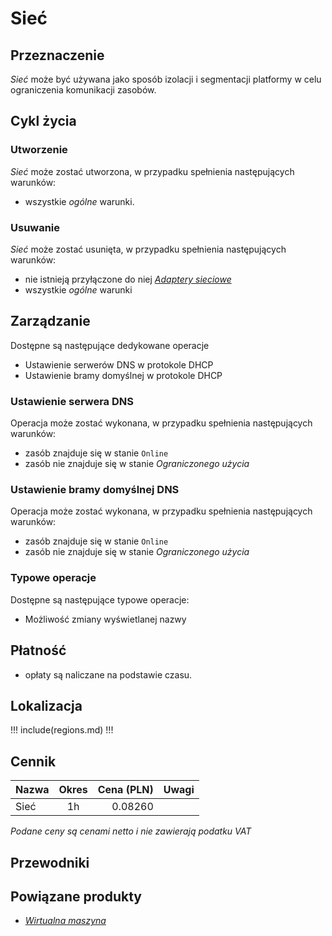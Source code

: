 # Sieć

## Przeznaczenie

*Sieć* może być używana jako sposób izolacji i segmentacji platformy w celu ograniczenia komunikacji zasobów.

## Cykl życia

### Utworzenie

*Sieć* może zostać utworzona, w przypadku spełnienia następujących warunków:

 * wszystkie *ogólne* warunki.

### Usuwanie

*Sieć* może zostać usunięta, w przypadku spełnienia następujących warunków:

 * nie istnieją przyłączone do niej *[Adaptery sieciowe](/resource/networking/network-adapter.md)*
 * wszystkie *ogólne* warunki

## Zarządzanie

Dostępne są następujące dedykowane operacje

* Ustawienie serwerów DNS w protokole DHCP
* Ustawienie bramy domyślnej w protokole DHCP

### Ustawienie serwera DNS

Operacja może zostać wykonana, w przypadku spełnienia następujących warunków: 

* zasób znajduje się w stanie ```Online```
* zasób nie znajduje się w stanie *Ograniczonego użycia*

### Ustawienie bramy domyślnej DNS

Operacja może zostać wykonana, w przypadku spełnienia następujących warunków: 

* zasób znajduje się w stanie ```Online```
* zasób nie znajduje się w stanie *Ograniczonego użycia*

### Typowe operacje

Dostępne są następujące typowe operacje:

* Możliwość zmiany wyświetlanej nazwy

## Płatność

 * opłaty są naliczane na podstawie czasu.

## Lokalizacja

!!! include(regions.md) !!!

## Cennik

Nazwa              | Okres  | Cena (PLN) | Uwagi
------------------ | :----: | ---------: | :----:
Sieć               |   1h   |    0.08260 | 

*Podane ceny są cenami netto i nie zawierają podatku VAT*

## Przewodniki

<PageList path_re="guide/networking/network/"/>

## Powiązane produkty

 * *[Wirtualna maszyna]()*